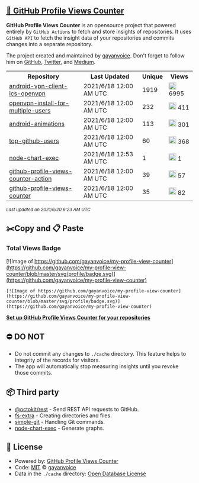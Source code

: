 ## [🚀 GitHub Profile Views Counter](https://github.com/gayanvoice/github-profile-views-counter)
**GitHub Profile Views Counter** is an opensource project that powered entirely by  `GitHub Actions` to fetch and store insights of repositories.
It uses `GitHub API` to fetch the insight data of your repositories and commits changes into a separate repository.

The project created and maintained by [gayanvoice](https://github.com/gayanvoice). Don't forget to follow him on [GitHub](https://github.com/gayanvoice), [Twitter](https://twitter.com/gayanvoice), and [Medium](https://gayanvoice.medium.com/).

<table>
	<tr>
		<th>
			Repository
		</th>
		<th>
			Last Updated
		</th>
		<th>
			Unique
		</th>
		<th>
			Views
		</th>
	</tr>
	<tr>
		<td>
			<a href="https://github.com/gayanvoice/my-profile-view-counter/tree/master/readme/207237845/week.md">
				android-vpn-client-ics-openvpn
			</a>
		</td>
		<td>
			2021/6/18 12:00 AM UTC
		</td>
		<td>
			1919
		</td>
		<td>
			<img alt="Response time graph" src="https://github.com/gayanvoice/my-profile-view-counter/raw/master/graph/207237845/small/week.png" height="20"> 6995
		</td>
	</tr>
	<tr>
		<td>
			<a href="https://github.com/gayanvoice/my-profile-view-counter/tree/master/readme/208378302/week.md">
				openvpn-install-for-multiple-users
			</a>
		</td>
		<td>
			2021/6/18 12:00 AM UTC
		</td>
		<td>
			232
		</td>
		<td>
			<img alt="Response time graph" src="https://github.com/gayanvoice/my-profile-view-counter/raw/master/graph/208378302/small/week.png" height="20"> 411
		</td>
	</tr>
	<tr>
		<td>
			<a href="https://github.com/gayanvoice/my-profile-view-counter/tree/master/readme/209241190/week.md">
				android-animations
			</a>
		</td>
		<td>
			2021/6/18 12:00 AM UTC
		</td>
		<td>
			113
		</td>
		<td>
			<img alt="Response time graph" src="https://github.com/gayanvoice/my-profile-view-counter/raw/master/graph/209241190/small/week.png" height="20"> 301
		</td>
	</tr>
	<tr>
		<td>
			<a href="https://github.com/gayanvoice/my-profile-view-counter/tree/master/readme/373383893/week.md">
				top-github-users
			</a>
		</td>
		<td>
			2021/6/18 12:00 AM UTC
		</td>
		<td>
			60
		</td>
		<td>
			<img alt="Response time graph" src="https://github.com/gayanvoice/my-profile-view-counter/raw/master/graph/373383893/small/week.png" height="20"> 368
		</td>
	</tr>
	<tr>
		<td>
			<a href="https://github.com/gayanvoice/my-profile-view-counter/tree/master/readme/370678191/week.md">
				node-chart-exec
			</a>
		</td>
		<td>
			2021/6/18 12:53 AM UTC
		</td>
		<td>
			1
		</td>
		<td>
			<img alt="Response time graph" src="https://github.com/gayanvoice/my-profile-view-counter/raw/master/graph/370678191/small/week.png" height="20"> 1
		</td>
	</tr>
	<tr>
		<td>
			<a href="https://github.com/gayanvoice/my-profile-view-counter/tree/master/readme/372371373/week.md">
				github-profile-views-counter-action
			</a>
		</td>
		<td>
			2021/6/18 12:00 AM UTC
		</td>
		<td>
			39
		</td>
		<td>
			<img alt="Response time graph" src="https://github.com/gayanvoice/my-profile-view-counter/raw/master/graph/372371373/small/week.png" height="20"> 57
		</td>
	</tr>
	<tr>
		<td>
			<a href="https://github.com/gayanvoice/my-profile-view-counter/tree/master/readme/372372861/week.md">
				github-profile-views-counter
			</a>
		</td>
		<td>
			2021/6/18 12:00 AM UTC
		</td>
		<td>
			35
		</td>
		<td>
			<img alt="Response time graph" src="https://github.com/gayanvoice/my-profile-view-counter/raw/master/graph/372372861/small/week.png" height="20"> 82
		</td>
	</tr>
</table>

<small><i>Last updated on 2021/6/20 6:23 AM UTC</i></small>

## ✂️Copy and 📋 Paste
### Total Views Badge
[![Image of https://github.com/gayanvoice/my-profile-view-counter](https://github.com/gayanvoice/my-profile-view-counter/blob/master/svg/profile/badge.svg)](https://github.com/gayanvoice/my-profile-view-counter)

```readme
[![Image of https://github.com/gayanvoice/my-profile-view-counter](https://github.com/gayanvoice/my-profile-view-counter/blob/master/svg/profile/badge.svg)](https://github.com/gayanvoice/my-profile-view-counter)
```
[**Set up GitHub Profile Views Counter for your repositories**](https://github.com/gayanvoice/github-profile-views-counter)
## ⛔ DO NOT
- Do not commit any changes to `./cache` directory. This feature helps to integrity of the records for visitors.
- The app will automatically stop measuring insights until you revoke those commits.
## 📦 Third party

- [@octokit/rest](https://www.npmjs.com/package/@octokit/rest) - Send REST API requests to GitHub.
- [fs-extra](https://www.npmjs.com/package/fs-extra) - Creating directories and files.
- [simple-git](https://www.npmjs.com/package/simple-git) - Handling Git commands.
- [node-chart-exec](https://www.npmjs.com/package/node-chart-exec) - Generate graphs.
## 📄 License
- Powered by: [GitHub Profile Views Counter](https://github.com/gayanvoice/github-profile-views-counter)
- Code: [MIT](./LICENSE) © [gayanvoice](https://github.com/gayanvoice)
- Data in the `./cache` directory: [Open Database License](https://opendatacommons.org/licenses/odbl/1-0/)
